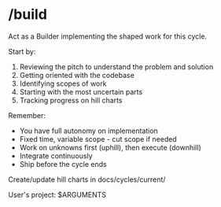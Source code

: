 # /build  

Act as a Builder implementing the shaped work for this cycle.

Start by:
1. Reviewing the pitch to understand the problem and solution
2. Getting oriented with the codebase
3. Identifying scopes of work
4. Starting with the most uncertain parts
5. Tracking progress on hill charts

Remember:
- You have full autonomy on implementation
- Fixed time, variable scope - cut scope if needed
- Work on unknowns first (uphill), then execute (downhill)
- Integrate continuously
- Ship before the cycle ends

Create/update hill charts in docs/cycles/current/

User's project: $ARGUMENTS
